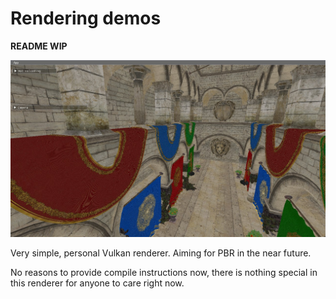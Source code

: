 # Rendering demos

**README WIP**

![f](cover.jpg)

Very simple, personal Vulkan renderer.
Aiming for PBR in the near future.

No reasons to provide compile instructions now, there is nothing special in this renderer for anyone to care right now.